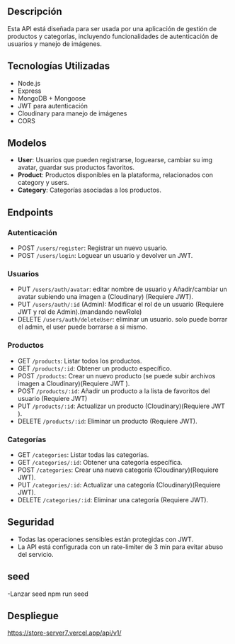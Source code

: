 ## Descripción
Esta API está diseñada para ser usada por una aplicación de gestión de productos y categorías, incluyendo funcionalidades de autenticación de usuarios y manejo de imágenes.

## Tecnologías Utilizadas
- Node.js
- Express
- MongoDB + Mongoose
- JWT para autenticación
- Cloudinary para manejo de imágenes
- CORS


## Modelos
- **User**: Usuarios que pueden registrarse, loguearse, cambiar su img avatar, guardar sus productos favoritos.
- **Product**: Productos disponibles en la plataforma, relacionados con category y users.
- **Category**: Categorías asociadas a los productos.

## Endpoints

### Autenticación
- POST `/users/register`: Registrar un nuevo usuario.
- POST `/users/login`: Loguear un usuario y devolver un JWT.

### Usuarios
- PUT `/users/auth/avatar`: editar nombre de usuario y Añadir/cambiar un avatar subiendo una imagen a (Cloudinary) (Requiere JWT).
- PUT `/users/auth/:id` (Admin): Modificar el rol de un usuario (Requiere JWT y rol de Admin).(mandando newRole)
- DELETE `/users/auth/deleteUser`: eliminar un usuario. solo puede borrar el admin, el user puede borrarse a si mismo.

### Productos
- GET `/products`: Listar todos los productos.
- GET `/products/:id`: Obtener un producto específico.
- POST `/products`: Crear un nuevo producto (se puede subir archivos imagen a Cloudinary)(Requiere JWT ).
- POST `/products/:id`: Añadir un producto a la lista de favoritos del usuario (Requiere JWT)
- PUT `/products/:id`: Actualizar un producto (Cloudinary)(Requiere JWT ).
- DELETE `/products/:id`: Eliminar un producto (Requiere JWT).

### Categorías
- GET `/categories`: Listar todas las categorías.
- GET `/categories/:id`: Obtener una categoría específica.
- POST `/categories`: Crear una nueva categoría (Cloudinary)(Requiere JWT).
- PUT `/categories/:id`: Actualizar una categoría (Cloudinary)(Requiere JWT).
- DELETE `/categories/:id`: Eliminar una categoría (Requiere JWT).

## Seguridad
- Todas las operaciones sensibles están protegidas con JWT.
- La API está configurada con un rate-limiter de 3 min para evitar abuso del servicio.

## seed
-Lanzar seed npm run seed 
## Despliegue
https://store-server7.vercel.app/api/v1/